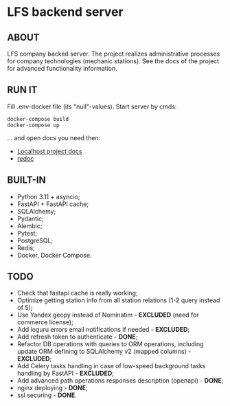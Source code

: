 # **LFS backend server**

## ABOUT
LFS company backed server. The project realizes administrative processes for company technologies (mechanic stations).
See the docs of the project for advanced functionality information.

## RUN IT
Fill .env-docker file (its "null"-values).
Start server by cmds:
```
docker-compose build
docker-compose up
```
... and open docs you need then: 
- [Localhost project docs](http://localhost:8080/docs)
- [redoc](http://localhost:8080/redoc)

## BUILT-IN
- Python 3.11 + asyncio;
- FastAPI + FastAPI cache;
- SQLAlchemy;
- Pydantic;
- Alembic;
- Pytest;
- PostgreSQL;
- Redis;
- Docker, Docker Compose.

## TODO
- Check that fastapi cache is really working;
- Optimize getting station info from all station relations (1-2 query instead of 5);
- Use Yandex geopy instead of Nominatim - **EXCLUDED** (need for commerce license);
- Add loguru errors email notifications if needed - **EXCLUDED**;
- Add refresh token to authenticate - **DONE**;
- Refactor DB operations with queries to ORM operations, including update ORM defining to SQLAlchemy v2 (mapped columns) - **EXCLUDED**;
- Add Celery tasks handling in case of low-speed background tasks handling by FastAPI - **EXCLUDED**;
- Add advanced path operations responses description (openapi) - **DONE**;
- nginx deploying - **DONE**;
- ssl securing - **DONE**.